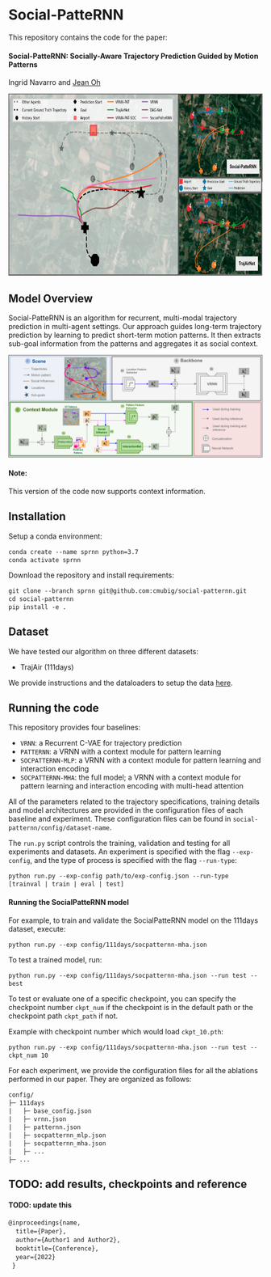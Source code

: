# Social-PatteRNN

This repository contains the code for the paper:

<h4> 
Social-PatteRNN: Socially-Aware Trajectory Prediction Guided by Motion Patterns
</h4>

Ingrid Navarro and [Jean Oh](https://www.cs.cmu.edu/~./jeanoh/) 

<p align="center">
  <img width="775" height="360" src="./readme/trajpred.png" alt="SocialPatteRNN">
</p>

## Model Overview

Social-PatteRNN is an algorithm for recurrent, multi-modal trajectory prediction 
in multi-agent settings. Our approach guides long-term trajectory prediction by 
learning to predict short-term motion patterns. It then extracts sub-goal 
information from the patterns and aggregates it as social context.
<p align="center">
  <img width="800" src="./readme/model.png" alt="SocialPatteRNN">
</p>

#### Note:
This version of the code now supports context information. 

## Installation

Setup a conda environment:
```
conda create --name sprnn python=3.7
conda activate sprnn
```

Download the repository and install requirements:
```
git clone --branch sprnn git@github.com:cmubig/social-patternn.git
cd social-patternn
pip install -e . 
```

## Dataset

We have tested our algorithm on three different datasets:
- TrajAir (111days)

We provide instructions and the dataloaders to setup the data 
[here](https://github.com/cmubig/social-patternn/tree/sprnn/data).

## Running the code

This repository provides four baselines:
- ```VRNN```: a Recurrent C-VAE for trajectory prediction
- ```PATTERNN```: a VRNN with a context module for pattern learning 
- ```SOCPATTERNN-MLP```: a VRNN with a context module for pattern learning and interaction encoding 
- ```SOCPATTERNN-MHA```: the full model; a VRNN with a context module for pattern learning and interaction encoding with multi-head attention

All of the parameters related to the trajectory specifications, training 
details and model architectures are provided in the configuration files of each 
baseline and experiment. These configuration files can be found in 
```social-patternn/config/dataset-name```.

The ```run.py``` script controls the training, validation and testing for all 
experiments and datasets. An experiment is specified with the flag ```--exp-config```, 
and the type of process is specified with the flag ```--run-type```:
```
python run.py --exp-config path/to/exp-config.json --run-type [trainval | train | eval | test]
```

#### Running the SocialPatteRNN model

For example, to train and validate the SocialPatteRNN model on the 111days dataset, execute:
```
python run.py --exp config/111days/socpatternn-mha.json
```

To test a trained model, run:
```
python run.py --exp config/111days/socpatternn-mha.json --run test --best
```

To test or evaluate one of a specific checkpoint, you can specify the checkpoint 
number ```ckpt_num``` if the checkpoint is in the default path or the checkpoint 
path ```ckpt_path``` if not. 

Example with checkpoint number which would load ```ckpt_10.pth```:
```
python run.py --exp config/111days/socpatternn-mha.json --run test --ckpt_num 10
``` 

For each experiment, we provide the configuration files for all the ablations 
performed in our paper. They are organized as follows:
```
config/
├─ 111days
|   ├─ base_config.json        
|   ├─ vrnn.json
|   ├─ patternn.json
|   ├─ socpatternn_mlp.json
|   ├─ socpatternn_mha.json
|   ├─ ...
├─ ...
```

## TODO: add results, checkpoints and reference

#### TODO: update this
```tex
@inproceedings{name,
  title={Paper},
  author={Author1 and Author2},
  booktitle={Conference},
  year={2022}
 }
```